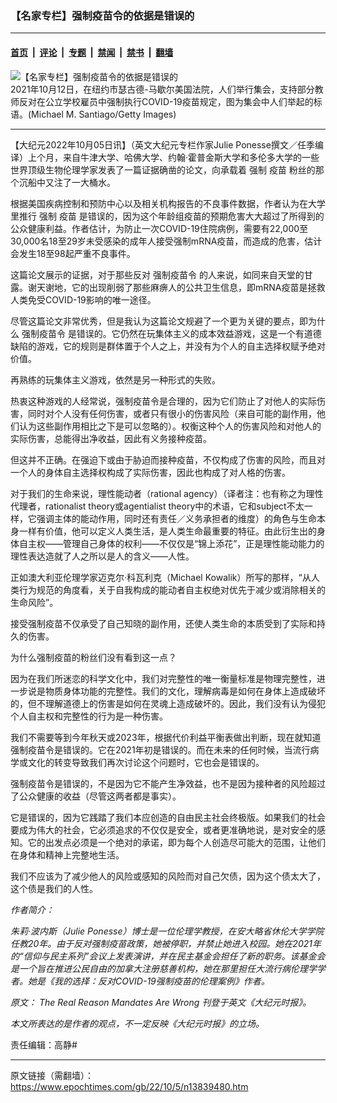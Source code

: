 ### 【名家专栏】强制疫苗令的依据是错误的

---

#### [首页](../../../..?n13839480) &nbsp;|&nbsp; [评论](../../../../../epoch-comment?n13839480) &nbsp;|&nbsp; [专题](../../../../../epoch-special?n13839480) &nbsp;|&nbsp; [禁闻](../../../../../epoch-news?n13839480) &nbsp;|&nbsp; [禁书](../../../../../books?n13839480) &nbsp;|&nbsp; [翻墙](https://github.com/gfw-breaker/nogfw/blob/master/README.md?n13839480)


<div><img alt="【名家专栏】强制疫苗令的依据是错误的" class="attachment-djy_600_400 size-djy_600_400 wp-post-image" src="https://i.epochtimes.com/assets/uploads/2022/10/id13839483-GettyImages-1346229010-700x420-600x400.jpg"/>
<div class="caption">
 2021年10月12日，在纽约市瑟古德-马歇尔美国法院，人们举行集会，支持部分教师反对在公立学校雇员中强制执行COVID-19疫苗规定，图为集会中人们举起的标语。(Michael M. Santiago/Getty Images)
</div></div><hr/><div class="post_content" id="artbody" itemprop="articleBody">
 <!-- article content begin -->
 <p>
  【大纪元2022年10月05日讯】（英文大纪元专栏作家Julie Ponesse撰文／任季编译）上个月，来自牛津大学、哈佛大学、约翰‧霍普金斯大学和多伦多大学的一些世界顶级生物伦理学家发表了一篇证据确凿的论文，向承载着
  <ok href="https://www.epochtimes.com/gb/tag/%E5%BC%BA%E5%88%B6.html">
   强制
  </ok>
  <ok href="https://www.epochtimes.com/gb/tag/%E7%96%AB%E8%8B%97.html">
   疫苗
  </ok>
  粉丝的那个沉船中又注了一大桶水。
 </p>
 <p>
  根据美国疾病控制和预防中心以及相关机构报告的不良事件数据，作者认为在大学里推行
  <ok href="https://www.epochtimes.com/gb/tag/%E5%BC%BA%E5%88%B6.html">
   强制
  </ok>
  <ok href="https://www.epochtimes.com/gb/tag/%E7%96%AB%E8%8B%97.html">
   疫苗
  </ok>
  是错误的，因为这个年龄组疫苗的预期危害大大超过了所得到的公众健康利益。作者估计，为防止一次COVID-19住院病例，需要有22,000至30,000名18至29岁未受感染的成年人接受强制mRNA疫苗，而造成的危害，估计会发生18至98起严重不良事件。
 </p>
 <p>
  这篇论文展示的证据，对于那些反对
  <ok href="https://www.epochtimes.com/gb/tag/%E5%BC%BA%E5%88%B6%E7%96%AB%E8%8B%97%E4%BB%A4.html">
   强制疫苗令
  </ok>
  的人来说，如同来自天堂的甘露。谢天谢地，它的出现削弱了那些麻痹人的公共卫生信息，即mRNA疫苗是拯救人类免受COVID-19影响的唯一途径。
 </p>
 <p>
  尽管这篇论文非常优秀，但是我认为这篇论文规避了一个更为关键的要点，即为什么
  <ok href="https://www.epochtimes.com/gb/tag/%E5%BC%BA%E5%88%B6%E7%96%AB%E8%8B%97%E4%BB%A4.html">
   强制疫苗令
  </ok>
  是错误的。它仍然在玩集体主义的成本效益游戏，这是一个有道德缺陷的游戏，它的规则是群体置于个人之上，并没有为个人的自主选择权赋予绝对价值。
 </p>
 <p>
  再熟练的玩集体主义游戏，依然是另一种形式的失败。
 </p>
 <p>
  热衷这种游戏的人经常说，强制疫苗令是合理的，因为它们防止了对他人的实际伤害，同时对个人没有任何伤害，或者只有很小的伤害风险（来自可能的副作用，他们认为这些副作用相比之下是可以忽略的）。权衡这种个人的伤害风险和对他人的实际伤害，总能得出净收益，因此有义务接种疫苗。
 </p>
 <p>
  但这并不正确。在强迫下或由于胁迫而接种疫苗，不仅构成了伤害的风险，而且对一个人的身体自主选择权构成了实际伤害，因此也构成了对人格的伤害。
 </p>
 <p>
  对于我们的生命来说，理性能动者（rational agency）（译者注：也有称之为理性代理者，rationalist theory或agentialist theory中的术语，它和subject不太一样，它强调主体的能动作用，同时还有责任／义务承担者的维度）的角色与生命本身一样有价值，他可以定义人类生活，是人类生命最重要的特征。由此衍生出的身体自主权——管理自己身体的权利——不仅仅是“锦上添花”，正是理性能动能力的理性表达造就了人之所以是人的含义——人性。
 </p>
 <p>
  正如澳大利亚伦理学家迈克尔‧科瓦利克（Michael Kowalik）所写的那样，“从人类行为规范的角度看，关于自我构成的能动者自主权绝对优先于减少或消除相关的生命风险”。
 </p>
 <p>
  接受强制疫苗不仅承受了自己知晓的副作用，还使人类生命的本质受到了实际和持久的伤害。
 </p>
 <p>
  为什么强制疫苗的粉丝们没有看到这一点？
 </p>
 <p>
  因为在我们所迷恋的科学文化中，我们对完整性的唯一衡量标准是物理完整性，进一步说是物质身体功能的完整性。我们的文化，理解病毒是如何在身体上造成破坏的，但不理解道德上的伤害是如何在灵魂上造成破坏的。因此，我们没有认为侵犯个人自主权和完整性的行为是一种伤害。
 </p>
 <p>
  我们不需要等到今年秋天或2023年，根据代价利益平衡表做出判断，现在就知道强制疫苗令是错误的。它在2021年初是错误的。而在未来的任何时候，当流行病学或文化的转变导致我们再次讨论这个问题时，它也会是错误的。
 </p>
 <p>
  强制疫苗令是错误的，不是因为它不能产生净效益，也不是因为接种者的风险超过了公众健康的收益（尽管这两者都是事实）。
 </p>
 <p>
  它是错误的，因为它践踏了我们本应创造的自由民主社会终极版。如果我们的社会要成为伟大的社会，它必须追求的不仅仅是安全，或者更准确地说，是对安全的感知。它的出发点必须是一个绝对的承诺，即为每个人创造尽可能大的范围，让他们在身体和精神上完整地生活。
 </p>
 <p>
  我们不应该为了减少他人的风险或感知的风险而对自己欠债，因为这个债太大了，这个债是我们的人性。
 </p>
 <p>
  <em>
   作者简介：
  </em>
 </p>
 <p>
  <em>
   朱莉‧波内斯（Julie Ponesse）博士是一位伦理学教授，在安大略省休伦大学学院任教20年。由于反对强制疫苗政策，她被停职，并禁止她进入校园。她在2021年的“信仰与民主系列”会议上发表演讲，并在民主基金会担任了新的职务。该基金会是一个旨在推进公民自由的加拿大注册慈善机构，她在那里担任大流行病伦理学学者。她是《我的选择：反对COVID-19强制疫苗的伦理案例》作者。
  </em>
 </p>
 <p>
  <em>
   原文：
   <ok href="https://www.theepochtimes.com/the-real-reason-mandates-are-wrong_4766441.html" rel="noopener noreferrer" target="_blank">
    The Real Reason Mandates Are Wrong
   </ok>
   刊登于英文《大纪元时报》。
  </em>
 </p>
 <p>
  <em>
   本文所表达的是作者的观点，不一定反映《大纪元时报》的立场。
  </em>
 </p>
 <p>
  责任编辑：高静#
 </p>
 <!-- article content end -->
 <div id="below_article_ad">
 </div>
</div>


---

原文链接（需翻墙）：https://www.epochtimes.com/gb/22/10/5/n13839480.htm